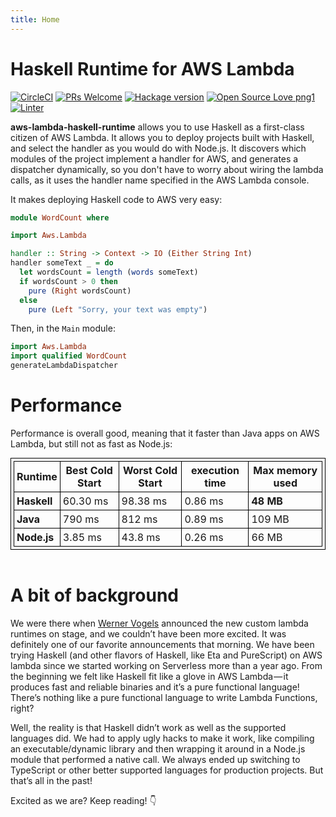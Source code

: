 ```yaml
---
title: Home
---
```


# Haskell Runtime for AWS Lambda

[![CircleCI](https://circleci.com/gh/theam/aws-lambda-haskell-runtime.svg?style=shield)](https://circleci.com/gh/theam/aws-lambda-haskell-runtime)
[![PRs Welcome](https://img.shields.io/badge/PRs-welcome-brightgreen.svg?style=shield)](http://makeapullrequest.com)
[![Hackage version](https://img.shields.io/hackage/v/aws-lambda-haskell-runtime.svg)](https://hackage.haskell.org/package/aws-lambda-haskell-runtime)
[![Open Source Love png1](https://badges.frapsoft.com/os/v1/open-source.png?v=103)](https://github.com/ellerbrock/open-source-badges/)
[![Linter](https://img.shields.io/badge/code%20style-HLint-brightgreen.svg)](https://github.com/ndmitchell/hlint)

**aws-lambda-haskell-runtime** allows you to use Haskell as a first-class citizen of AWS Lambda. It allows you to deploy projects built with Haskell, and select the handler as you would do with Node.js. It discovers which modules of the project implement a handler for AWS, and generates a dispatcher dynamically, so you don't have to worry about wiring the lambda calls, as it uses the
handler name specified in the AWS Lambda console.

It makes deploying Haskell code to AWS very easy:

```haskell
module WordCount where

import Aws.Lambda

handler :: String -> Context -> IO (Either String Int)
handler someText _ = do
  let wordsCount = length (words someText)
  if wordsCount > 0 then
    pure (Right wordsCount)
  else
    pure (Left "Sorry, your text was empty")
```

Then, in the `Main` module:

```haskell
import Aws.Lambda
import qualified WordCount
generateLambdaDispatcher
```

# Performance

Performance is overall good, meaning that it faster than Java apps on AWS Lambda, but still not as fast as Node.js:

<style>
table, th, td {
  margin: 0 auto;
  border: 1px solid black;
  padding: 4px;
}
</style>
<table>
<thead>
<tr>
<th><strong>Runtime</strong></th>
<th><strong>Best Cold Start</strong></th>
<th><strong>Worst Cold Start</strong></th>
<th><strong>execution time</strong></th>
<th><strong>Max memory used</strong></th>
</tr>
</thead>
<tbody>
<tr>
<td><strong>Haskell</strong></td>
<td>60.30 ms</td>
<td>98.38 ms</td>
<td>0.86 ms</td>
<td><strong>48 MB</strong></td>
</tr>
<tr>
<td><strong>Java</strong></td>
<td>790 ms</td>
<td>812 ms</td>
<td>0.89 ms</td>
<td>109 MB</td>
</tr>
<tr>
<td><strong>Node.js</strong></td>
<td>3.85 ms</td>
<td>43.8 ms</td>
<td>0.26 ms</td>
<td>66 MB</td>
</tr>
</tbody>
</table>
<br/>

# A bit of background

We were there when [Werner Vogels](https://twitter.com/Werner) announced the new custom lambda runtimes on stage, and we couldn’t have been more excited. It was definitely one of our favorite announcements that morning. We have been trying Haskell (and other flavors of Haskell, like Eta and PureScript) on AWS lambda since we started working on Serverless more than a year ago. From the beginning we felt like Haskell fit like a glove in AWS Lambda — it produces fast and reliable binaries and it’s a pure functional language! There’s nothing like a pure functional language to write Lambda Functions, right?

Well, the reality is that Haskell didn’t work as well as the supported languages did. We had to apply ugly hacks to make it work, like compiling an executable/dynamic library and then wrapping it around in a Node.js module that performed a native call. We always ended up switching to TypeScript or other better supported languages for production projects. But that’s all in the past!

Excited as we are? Keep reading! 👇